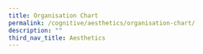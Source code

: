 ```yaml
---
title: Organisation Chart
permalink: /cognitive/aesthetics/organisation-chart/
description: ""
third_nav_title: Aesthetics
---
```

